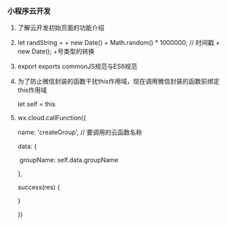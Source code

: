 ### 小程序云开发

1. 了解云开发初始页面的功能介绍

2.  let randString = + new Date() + Math.random() * 1000000; // 时间戳 \+ new Date(); +号类型的转换

3. export exports commonJS规范与ES6规范

4. 为了防止微信封装的函数干扰this作用域，现在调用微信封装的函数前绑定this作用域

      let self = this

5. wx.cloud.callFunction({

   name: 'createGroup', // 要调用的云函数名称

   data: {

   ​    groupName: self.data.groupName

      },

      success(res) {

      }

     })


